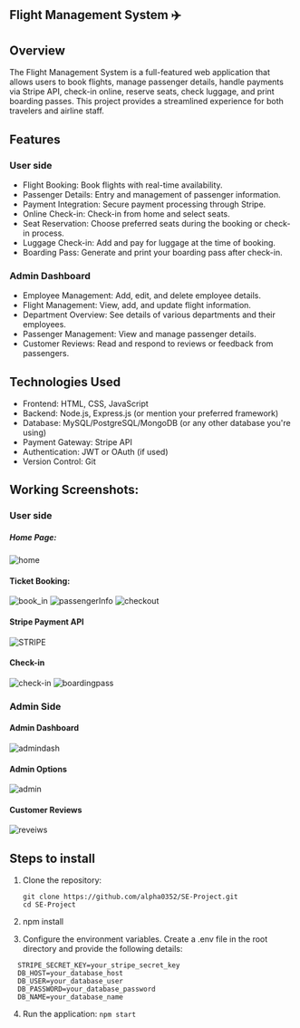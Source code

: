 ## Flight Management System ✈️
## Overview 
The Flight Management System is a full-featured web application that allows users to book flights, manage passenger details, handle payments via Stripe API, check-in online, reserve seats, check luggage, and print boarding passes. This project provides a streamlined experience for both travelers and airline staff.

## Features
### User side
- Flight Booking: Book flights with real-time availability.
- Passenger Details: Entry and management of passenger information.
- Payment Integration: Secure payment processing through Stripe.
- Online Check-in: Check-in from home and select seats.
- Seat Reservation: Choose preferred seats during the booking or check-in process.
- Luggage Check-in: Add and pay for luggage at the time of booking.
- Boarding Pass: Generate and print your boarding pass after check-in.

### Admin Dashboard
- Employee Management: Add, edit, and delete employee details.
- Flight Management: View, add, and update flight information.
- Department Overview: See details of various departments and their employees.
- Passenger Management: View and manage passenger details.
- Customer Reviews: Read and respond to reviews or feedback from passengers.

## Technologies Used
- Frontend: HTML, CSS, JavaScript
- Backend: Node.js, Express.js (or mention your preferred framework)
- Database: MySQL/PostgreSQL/MongoDB (or any other database you're using)
- Payment Gateway: Stripe API
- Authentication: JWT or OAuth (if used)
- Version Control: Git

## Working Screenshots:
### User side
##### Home Page:
![home](https://github.com/user-attachments/assets/e712a220-8227-4a8f-b3af-e11afd206d3a)
#### Ticket Booking:
![book_in](https://github.com/user-attachments/assets/6acba941-0792-4468-b117-b75fdac7ac8c)
![passengerInfo](https://github.com/user-attachments/assets/c02a4536-86eb-40b4-8c8e-483b913905de)
![checkout](https://github.com/user-attachments/assets/e30b43b6-cde7-49af-a49e-110eb73d0207)

#### Stripe Payment API
![STRIPE](https://github.com/user-attachments/assets/73d05a5c-d8ac-45f5-9355-84da12364a70)

#### Check-in
![check-in](https://github.com/user-attachments/assets/4c512557-c445-453c-a78e-76e6088a1dc7)
![boardingpass](https://github.com/user-attachments/assets/b314e99a-0fa7-4e65-a84a-738862c406a2)

### Admin Side
#### Admin Dashboard
![admindash](https://github.com/user-attachments/assets/81663bb6-51d4-494c-b5a2-de39f26afa9f)
#### Admin Options
![admin](https://github.com/user-attachments/assets/c3fd833b-b212-4675-8cad-5d40a2fbc8e0)

#### Customer Reviews
![reveiws](https://github.com/user-attachments/assets/6c38e359-39b6-4b66-a0b9-ce9992ee8c08)


## Steps to install
1. Clone the repository:
   ```
   git clone https://github.com/alpha0352/SE-Project.git
   cd SE-Project
   ```

2. npm install
3. Configure the environment variables. Create a .env file in the root directory and provide the following details:
```
  STRIPE_SECRET_KEY=your_stripe_secret_key
  DB_HOST=your_database_host
  DB_USER=your_database_user
  DB_PASSWORD=your_database_password
  DB_NAME=your_database_name
```
4. Run the application:
   `npm start`




